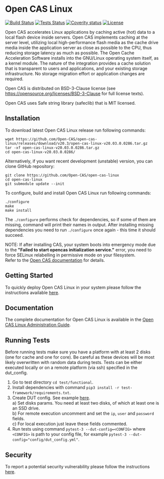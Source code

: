 # Open CAS Linux

[![Build Status](https://d1rxsi9lvcwnz5.cloudfront.net/master-status/ocl/build/curr-badge.svg)](https://d1rxsi9lvcwnz5.cloudfront.net/master-status/ocl/build/build.html)
[![Tests Status](https://d1rxsi9lvcwnz5.cloudfront.net/master-status/ocl/tests/curr-badge.svg)](https://d1rxsi9lvcwnz5.cloudfront.net/master-status/ocl/tests/tests.html)
[![Coverity status](https://scan.coverity.com/projects/19084/badge.svg)](https://scan.coverity.com/projects/open-cas-open-cas-linux)
[![License](https://d1rxsi9lvcwnz5.cloudfront.net/master-status/license-badge.svg)](LICENSE)

Open CAS  accelerates Linux applications by caching active (hot) data to
a local flash device inside servers. Open CAS implements caching at the
server level, utilizing local high-performance flash media as the cache drive
media inside the application server as close as possible to the CPU, thus
reducing storage latency as much as possible.
The Open Cache Acceleration Software installs into the GNU/Linux operating
system itself, as a kernel module. The nature of the integration provides a
cache solution that is transparent to users and  applications, and your
existing storage infrastructure. No storage migration effort or application
changes are required.

Open CAS is distributed on BSD-3-Clause license (see
https://opensource.org/licenses/BSD-3-Clause for full license texts).

Open CAS uses Safe string library (safeclib) that is MIT licensed.

## Installation

To download latest Open CAS Linux release run following commands:

```
wget https://github.com/Open-CAS/open-cas-linux/releases/download/v20.3/open-cas-linux-v20.03.0.0286.tar.gz
tar -xf open-cas-linux-v20.03.0.0286.tar.gz
cd open-cas-linux-v20.03.0.0286/
```

Alternatively, if you want recent development (unstable) version, you can clone GitHub repository:

```
git clone https://github.com/Open-CAS/open-cas-linux
cd open-cas-linux
git submodule update --init
```

To configure, build and install Open CAS Linux run following commands:

```
./configure
make
make install
```

The `./configure` performs check for dependencies, so if some of them are missing,
command will print their names in output. After installing missing dependencies
you need to run `./configure` once again - this time it should succeed.

NOTE: If after installing CAS, your system boots into emergency mode due to the
**"Failed to start opencas initialization service."** error, you need to force SELinux
relabelling in permissive mode on your filesystem.\
Refer to the [Open CAS documentation](https://open-cas.github.io/guide_running.html#rebooting-power-cycling-and-open-cas-linux-autostart) for details.

## Getting Started

To quickly deploy Open CAS Linux in your system please follow the instructions
available [here](https://open-cas.github.io/getting_started_open_cas_linux.html).

## Documentation

The complete documentation for Open CAS Linux is available in the
[Open CAS Linux Administration Guide](https://open-cas.github.io/guide_introduction.html).

## Running Tests

Before running tests make sure you have a platform with at least 2 disks (one for cache and one for core). Be careful as these devices will be most likely overwritten with random data during tests. Tests can be either executed locally or on a remote platform (via ssh) specified in the dut_config.

1. Go to test directory `cd test/functional`.
1. Install dependencies with command `pip3 install -r test-framework/requirements.txt`.
1. Create DUT config. See example [here](test/functional/config/example_dut_config.yml).  
    a) Set disks params. You need at least two disks, of which at least one is an SSD drive.  
    b) For remote execution uncomment and set the `ip`, `user` and `password` fields.  
    c) For local execution just leave these fields commented.
1. Run tests using command `pytest-3 --dut-config=<CONFIG>` where `<CONFIG>` is path to your config file, for example `pytest-3 --dut-config="config/dut_config.yml"`.

## Security

To report a potential security vulnerability please follow the instructions
[here](https://open-cas.github.io/contributing.html#reporting-a-potential-security-vulnerability).
